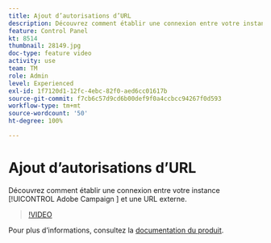 ```yaml
---
title: Ajout d’autorisations d’URL
description: Découvrez comment établir une connexion entre votre instance Adobe Campaign et une URL externe.
feature: Control Panel
kt: 8514
thumbnail: 28149.jpg
doc-type: feature video
activity: use
team: TM
role: Admin
level: Experienced
exl-id: 1f7120d1-12fc-4ebc-82f0-aed6cc01617b
source-git-commit: f7cb6c57d9cd6b00def9f0a4ccbcc94267f0d593
workflow-type: tm+mt
source-wordcount: '50'
ht-degree: 100%

---
```


# Ajout d’autorisations d’URL

Découvrez comment établir une connexion entre votre instance [!UICONTROL Adobe Campaign ] et une URL externe.

>[!VIDEO](https://video.tv.adobe.com/v/28149?quality=12)

Pour plus d’informations, consultez la [documentation du produit](https://experienceleague.adobe.com/docs/control-panel/using/instances-settings/url-permissions.html?lang=fr).
